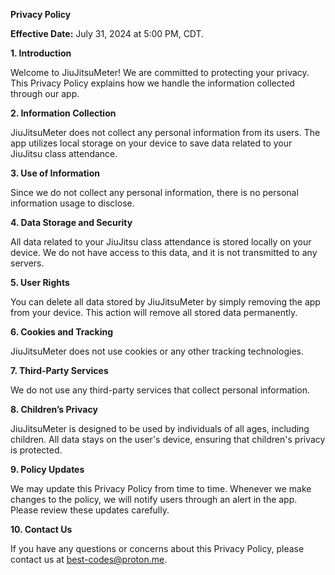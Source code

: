 **Privacy Policy**

**Effective Date:** July 31, 2024 at 5:00 PM, CDT.

**1. Introduction**

Welcome to JiuJitsuMeter! We are committed to protecting your privacy. This Privacy Policy explains how we handle the information collected through our app.

**2. Information Collection**

JiuJitsuMeter does not collect any personal information from its users. The app utilizes local storage on your device to save data related to your JiuJitsu class attendance.

**3. Use of Information**

Since we do not collect any personal information, there is no personal information usage to disclose.

**4. Data Storage and Security**

All data related to your JiuJitsu class attendance is stored locally on your device. We do not have access to this data, and it is not transmitted to any servers.

**5. User Rights**

You can delete all data stored by JiuJitsuMeter by simply removing the app from your device. This action will remove all stored data permanently.

**6. Cookies and Tracking**

JiuJitsuMeter does not use cookies or any other tracking technologies.

**7. Third-Party Services**

We do not use any third-party services that collect personal information.

**8. Children’s Privacy**

JiuJitsuMeter is designed to be used by individuals of all ages, including children. All data stays on the user's device, ensuring that children's privacy is protected.

**9. Policy Updates**

We may update this Privacy Policy from time to time. Whenever we make changes to the policy, we will notify users through an alert in the app. Please review these updates carefully.

**10. Contact Us**

If you have any questions or concerns about this Privacy Policy, please contact us at best-codes@proton.me.
